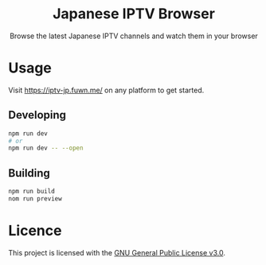 <center>
  <h1>Japanese IPTV Browser</h1>

Browse the latest Japanese IPTV channels and watch them in your browser

</center>

# Usage

Visit <https://iptv-jp.fuwn.me/> on any platform to get started.

## Developing

```bash
npm run dev
# or
npm run dev -- --open
```

## Building

```bash
npm run build
nom run preview
```

# Licence

This project is licensed with the [GNU General Public License v3.0](./LICENSE).
